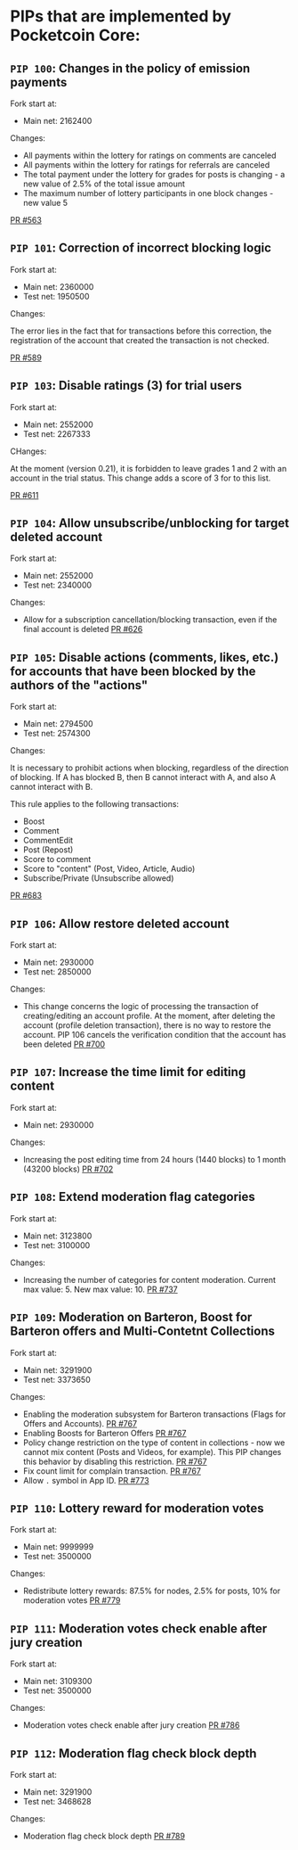 # PIPs that are implemented by Pocketcoin Core:


## `PIP 100`: Changes in the policy of emission payments

Fork start at:
- Main net: 2162400

Changes:
- All payments within the lottery for ratings on comments are canceled
- All payments within the lottery for ratings for referrals are canceled
- The total payment under the lottery for grades for posts is changing - a new value of 2.5% of the total issue amount
- The maximum number of lottery participants in one block changes - new value 5

[PR #563](https://github.com/pocketnetteam/pocketnet.core/pull/563)

## `PIP 101`: Correction of incorrect blocking logic

Fork start at:
- Main net: 2360000
- Test net: 1950500

Changes:

The error lies in the fact that for transactions before this correction, the registration of the account that created the transaction is not checked.

[PR #589](https://github.com/pocketnetteam/pocketnet.core/pull/589)


## `PIP 103`: Disable ratings (3) for trial users

Fork start at:
- Main net: 2552000
- Test net: 2267333

CHanges:

At the moment (version 0.21), it is forbidden to leave grades 1 and 2 with an account in the trial status. This change adds a score of 3 for to this list.

[PR #611](https://github.com/pocketnetteam/pocketnet.core/pull/611)


## `PIP 104`: Allow unsubscribe/unblocking for target deleted account

Fork start at:
- Main net: 2552000
- Test net: 2340000

Changes:
- Allow for a subscription cancellation/blocking transaction, even if the final account is deleted [PR #626](https://github.com/pocketnetteam/pocketnet.core/pull/626)


## `PIP 105`: Disable actions (comments, likes, etc.) for accounts that have been blocked by the authors of the "actions"

Fork start at:
- Main net: 2794500
- Test net: 2574300

Changes:

It is necessary to prohibit actions when blocking, regardless of the direction of blocking. If A has blocked B, then B cannot interact with A, and also A cannot interact with B.

This rule applies to the following transactions:
- Boost
- Comment
- CommentEdit
- Post (Repost)
- Score to comment
- Score to "content" (Post, Video, Article, Audio)
- Subscribe/Private (Unsubscribe allowed)

[PR #683](https://github.com/pocketnetteam/pocketnet.core/pull/683)


## `PIP 106`: Allow restore deleted account

Fork start at:
- Main net: 2930000
- Test net: 2850000

Changes:
- This change concerns the logic of processing the transaction of creating/editing an account profile. At the moment, after deleting the account (profile deletion transaction), there is no way to restore the account. PIP 106 cancels the verification condition that the account has been deleted [PR #700](https://github.com/pocketnetteam/pocketnet.core/pull/700)


## `PIP 107`: Increase the time limit for editing content

Fork start at:
- Main net: 2930000

Changes:
- Increasing the post editing time from 24 hours (1440 blocks) to 1 month (43200 blocks) [PR #702](https://github.com/pocketnetteam/pocketnet.core/pull/702)


## `PIP 108`: Extend moderation flag categories

Fork start at:
- Main net: 3123800
- Test net: 3100000

Changes:
- Increasing the number of categories for content moderation. Current max value: 5. New max value: 10. [PR #737](https://github.com/pocketnetteam/pocketnet.core/pull/737)


## `PIP 109`: Moderation on Barteron, Boost for Barteron offers and Multi‐Contetnt Collections

Fork start at:
- Main net: 3291900
- Test net: 3373650

Changes:
- Enabling the moderation subsystem for Barteron transactions (Flags for Offers and Accounts). [PR #767](https://github.com/pocketnetteam/pocketnet.core/pull/767)
- Enabling Boosts for Barteron Offers [PR #767](https://github.com/pocketnetteam/pocketnet.core/pull/767)
- Policy change restriction on the type of content in collections - now we cannot mix content (Posts and Videos, for example). This PIP changes this behavior by disabling this restriction. [PR #767](https://github.com/pocketnetteam/pocketnet.core/pull/767)
- Fix count limit for complain transaction. [PR #767](https://github.com/pocketnetteam/pocketnet.core/pull/767)
- Allow `.` symbol in App ID. [PR #773](https://github.com/pocketnetteam/pocketnet.core/pull/773)


## `PIP 110`: Lottery reward for moderation votes

Fork start at:
- Main net: 9999999
- Test net: 3500000

Changes:
- Redistribute lottery rewards: 87.5% for nodes, 2.5% for posts, 10% for moderation votes [PR #779](https://github.com/pocketnetteam/pocketnet.core/pull/779)


## `PIP 111`: Moderation votes check enable after jury creation

Fork start at:
- Main net: 3109300
- Test net: 3500000

Changes:
- Moderation votes check enable after jury creation [PR #786](https://github.com/pocketnetteam/pocketnet.core/pull/786)


## `PIP 112`: Moderation flag check block depth 

Fork start at:
- Main net: 3291900
- Test net: 3468628

Changes:
- Moderation flag check block depth [PR #789](https://github.com/pocketnetteam/pocketnet.core/pull/789)

